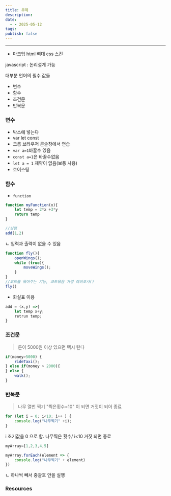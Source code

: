 ```yaml
---
title: 무제
description: 
date:
  - - 2025-05-12
tags: 
publish: false
---
```



---

- 마크업
	html 뼈대
	css 스킨

javascript : 논리설계 가능

대부분 언어의 필수 값들
- 변수
- 함수
- 조건문
- 반복문

### 변수
- 박스에 넣는다
- var let const
- 크롬 브라우저 콘솔창에서 연습
- `var a=1`바꿀수 있음
- `const a=1`은 바꿀수없음
- `let a = 1` 제약이 없음(보통 사용)
- 호이스팅 
### 함수
- `function`
```js
function myFunction(x){
	let temp = 2*x +3*y
	return temp
}

//실행
add(1,2)
```
ㄴ 입력과 출력이 없을 수 있음
```js
function fly(){
	openWings();
	while (true){
		moveWings();
	}
}
//코드를 묶어주는 기능, 코드묶음 가령 레비오사()
fly()
```

- 화살표 이용
```js
add = (x,y) =>{
	let temp x+y;
	retrun temp;
}
```
### 조건문
> 돈이 5000원 이상 있으면 택시 탄다
```js
if(money>5000) {
	rideTaxi();
} else if(money > 2000){
} else {
	walk();
} 
```

### 반복문
> 나무 열번 찍기
> "찍은횟수=10" 이 되면 거짓이 되어 종료

```js
for (let i = 0; i<10; i++ ) {
	console.log("나무찍기" +i);
}
```
i 초기값을 0 으로 함. 나무찍은 횟수/ i<10 거짓 되면 종료
```js
myArray=[1,2,3,4,5]

myArray.forEach(element => {
	console.log("나무찍기" + element)
})
```
ㄴ 하나씩 빼서 중괄호 안을 실행





### Resources
